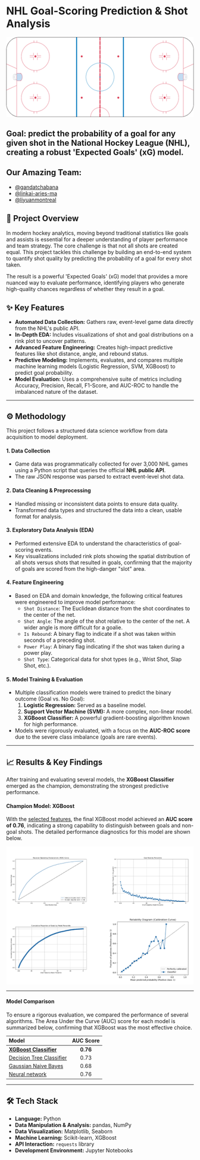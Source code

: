 # NHL Goal-Scoring Prediction & Shot Analysis

![Hockey Analytics](./milestone%201/nhl_rink.png)

## Goal: predict the probability of a goal for any given shot in the National Hockey League (NHL), creating a robust 'Expected Goals' (xG) model.

## Our Amazing Team:
- [@gandatchabana](https://github.com/gandatchabana)
- [@linkai-aries-ma](https://github.com/linkai-aries-ma)
- [@liyuanmontreal](https://github.com/liyuanmontreal)

## 🎯 Project Overview

In modern hockey analytics, moving beyond traditional statistics like goals and assists is essential for a deeper understanding of player performance and team strategy. The core challenge is that not all shots are created equal. This project tackles this challenge by building an end-to-end system to quantify shot quality by predicting the probability of a goal for every shot taken.

The result is a powerful 'Expected Goals' (xG) model that provides a more nuanced way to evaluate performance, identifying players who generate high-quality chances regardless of whether they result in a goal.

## ✨ Key Features

* **Automated Data Collection:** Gathers raw, event-level game data directly from the NHL's public API.
* **In-Depth EDA:** Includes visualizations of shot and goal distributions on a rink plot to uncover patterns.
* **Advanced Feature Engineering:** Creates high-impact predictive features like shot distance, angle, and rebound status.
* **Predictive Modeling:** Implements, evaluates, and compares multiple machine learning models (Logistic Regression, SVM, XGBoost) to predict goal probability.
* **Model Evaluation:** Uses a comprehensive suite of metrics including Accuracy, Precision, Recall, F1-Score, and AUC-ROC to handle the imbalanced nature of the dataset.

---

## ⚙️ Methodology

This project follows a structured data science workflow from data acquisition to model deployment.

#### 1. Data Collection
-   Game data was programmatically collected for over 3,000 NHL games using a Python script that queries the official **NHL public API**.
-   The raw JSON response was parsed to extract event-level shot data.

#### 2. Data Cleaning & Preprocessing
-   Handled missing or inconsistent data points to ensure data quality.
-   Transformed data types and structured the data into a clean, usable format for analysis.

#### 3. Exploratory Data Analysis (EDA)
-   Performed extensive EDA to understand the characteristics of goal-scoring events.
-   Key visualizations included rink plots showing the spatial distribution of all shots versus shots that resulted in goals, confirming that the majority of goals are scored from the high-danger "slot" area.

#### 4. Feature Engineering
-   Based on EDA and domain knowledge, the following critical features were engineered to improve model performance:
    -   `Shot Distance`: The Euclidean distance from the shot coordinates to the center of the net.
    -   `Shot Angle`: The angle of the shot relative to the center of the net. A wider angle is more difficult for a goalie.
    -   `Is Rebound`: A binary flag to indicate if a shot was taken within seconds of a preceding shot.
    -   `Power Play`: A binary flag indicating if the shot was taken during a power play.
    -   `Shot Type`: Categorical data for shot types (e.g., Wrist Shot, Slap Shot, etc.).

#### 5. Model Training & Evaluation
-   Multiple classification models were trained to predict the binary outcome (Goal vs. No Goal):
    1.  **Logistic Regression:** Served as a baseline model.
    2.  **Support Vector Machine (SVM):** A more complex, non-linear model.
    3.  **XGBoost Classifier:** A powerful gradient-boosting algorithm known for high performance.
-   Models were rigorously evaluated, with a focus on the **AUC-ROC score** due to the severe class imbalance (goals are rare events).

---

## 📈 Results & Key Findings

After training and evaluating several models, the **XGBoost Classifier** emerged as the champion, demonstrating the strongest predictive performance.

#### Champion Model: XGBoost
With the [selected features](Milestone%202/results/Xgboost/selected_features.png), the final XGBoost model achieved an **AUC score of 0.76**, indicating a strong capability to distinguish between goals and non-goal shots. The detailed performance diagnostics for this model are shown below.

![XGBoost Model Performance](Milestone%202/results/Xgboost/Xgboost_selected_features.png)

---

#### Model Comparison
To ensure a rigorous evaluation, we compared the performance of several algorithms. The Area Under the Curve (AUC) score for each model is summarized below, confirming that XGBoost was the most effective choice.

| Model | AUC Score |
| :--- | :---: |
| [**XGBoost Classifier**](Milestone%202/results/Xgboost/Xgboost_selected_features.png) | **0.76**  |
| [Decision Tree Classifier](Milestone%202/results/Decision_Tree.png)|0.73|
| [Gaussian Naive Bayes](Milestone%202/results/Naive%_Bayes.png) |0.68|
| [Neural network](Milestone%202/results/Neural_Network.png) |0.76|
---

## 🛠️ Tech Stack

* **Language:** Python
* **Data Manipulation & Analysis:** pandas, NumPy
* **Data Visualization:** Matplotlib, Seaborn
* **Machine Learning:** Scikit-learn, XGBoost
* **API Interaction:** `requests` library
* **Development Environment:** Jupyter Notebooks
